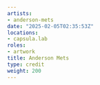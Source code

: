 ```yaml
---
artists:
- anderson-mets
date: "2025-02-05T02:35:53Z"
locations:
- capsula.lab
roles:
- artwork
title: Anderson Mets
type: credit
weight: 200
---
```

